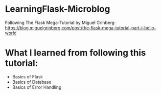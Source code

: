 # LearningFlask-Microblog

Following The Flask Mega-Tutorial by Miguel Grinberg: https://blog.miguelgrinberg.com/post/the-flask-mega-tutorial-part-i-hello-world


# What I learned from following this tutorial:
- Basics of Flask
- Basics of Database
- Basics of Error Handling
